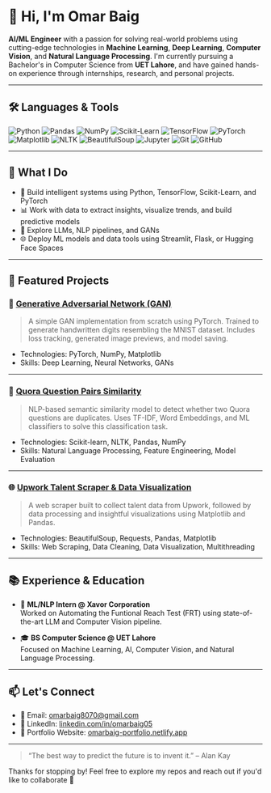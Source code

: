 # 👋 Hi, I'm Omar Baig

**AI/ML Engineer** with a passion for solving real-world problems using cutting-edge technologies in **Machine Learning**, **Deep Learning**, **Computer Vision**, and **Natural Language Processing**. I'm currently pursuing a Bachelor's in Computer Science from **UET Lahore**, and have gained hands-on experience through internships, research, and personal projects.

---

## 🛠️ Languages & Tools

![Python](https://img.shields.io/badge/Python-3776AB?style=for-the-badge&logo=python&logoColor=white)
![Pandas](https://img.shields.io/badge/Pandas-150458?style=for-the-badge&logo=pandas&logoColor=white)
![NumPy](https://img.shields.io/badge/Numpy-013243?style=for-the-badge&logo=numpy&logoColor=white)
![Scikit-Learn](https://img.shields.io/badge/Scikit--Learn-F7931E?style=for-the-badge&logo=scikit-learn&logoColor=white)
![TensorFlow](https://img.shields.io/badge/TensorFlow-FF6F00?style=for-the-badge&logo=tensorflow&logoColor=white)
![PyTorch](https://img.shields.io/badge/PyTorch-EE4C2C?style=for-the-badge&logo=pytorch&logoColor=white)
![Matplotlib](https://img.shields.io/badge/Matplotlib-000000?style=for-the-badge&logo=matplotlib&logoColor=white)
![NLTK](https://img.shields.io/badge/NLTK-323330?style=for-the-badge&logo=nltk&logoColor=white)
![BeautifulSoup](https://img.shields.io/badge/BeautifulSoup-4B8BBE?style=for-the-badge)
![Jupyter](https://img.shields.io/badge/Jupyter-F37626?style=for-the-badge&logo=jupyter&logoColor=white)
![Git](https://img.shields.io/badge/Git-F05032?style=for-the-badge&logo=git&logoColor=white)
![GitHub](https://img.shields.io/badge/GitHub-181717?style=for-the-badge&logo=github&logoColor=white)

---

## 🚀 What I Do

- 🤖 Build intelligent systems using Python, TensorFlow, Scikit-Learn, and PyTorch  
- 📊 Work with data to extract insights, visualize trends, and build predictive models  
- 🧠 Explore LLMs, NLP pipelines, and GANs  
- 🌐 Deploy ML models and data tools using Streamlit, Flask, or Hugging Face Spaces  

---

## 🧠 Featured Projects

### 🎨 [Generative Adversarial Network (GAN)](https://github.com/OmarBaig05/Generative-Adversarial-Network-GAN-)
> A simple GAN implementation from scratch using PyTorch. Trained to generate handwritten digits resembling the MNIST dataset. Includes loss tracking, generated image previews, and model saving.

- Technologies: PyTorch, NumPy, Matplotlib  
- Skills: Deep Learning, Neural Networks, GANs  

---

### 🧠 [Quora Question Pairs Similarity](https://github.com/OmarBaig05/Quora-Question-Pairs---Semantic-Similarity)
> NLP-based semantic similarity model to detect whether two Quora questions are duplicates. Uses TF-IDF, Word Embeddings, and ML classifiers to solve this classification task.

- Technologies: Scikit-learn, NLTK, Pandas, NumPy  
- Skills: Natural Language Processing, Feature Engineering, Model Evaluation  

---

### 🌐 [Upwork Talent Scraper & Data Visualization](https://github.com/OmarBaig05/Upwork-Talent-Scrapper-And-Data-Visualization)
> A web scraper built to collect talent data from Upwork, followed by data processing and insightful visualizations using Matplotlib and Pandas.

- Technologies: BeautifulSoup, Requests, Pandas, Matplotlib  
- Skills: Web Scraping, Data Cleaning, Data Visualization, Multithreading  

---

## 📚 Experience & Education

- 💼 **ML/NLP Intern @ Xavor Corporation**  
  Worked on Automating the Funtional Reach Test (FRT) using state-of-the-art LLM and Computer Vision pipeline.

- 🎓 **BS Computer Science @ UET Lahore**  
  Focused on Machine Learning, AI, Computer Vision, and Natural Language Processing.

---

## 📫 Let's Connect

- 📧 Email: [omarbaig8070@gmail.com](mailto:omarbaig8070@gmail.com)
- 🔗 LinkedIn: [linkedin.com/in/omarbaig05](linkedin.com/in/omar-baig-b14a372b1/)
- 💼 Portfolio Website: [omarbaig-portfolio.netlify.app](https://omarbaig-portfolio.netlify.app/)

---

> “The best way to predict the future is to invent it.” – Alan Kay

Thanks for stopping by! Feel free to explore my repos and reach out if you'd like to collaborate 🚀
